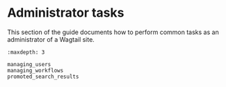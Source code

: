 # Administrator tasks

This section of the guide documents how to perform common tasks as an administrator of a Wagtail site.

```{toctree}
:maxdepth: 3

managing_users
managing_workflows
promoted_search_results
```
